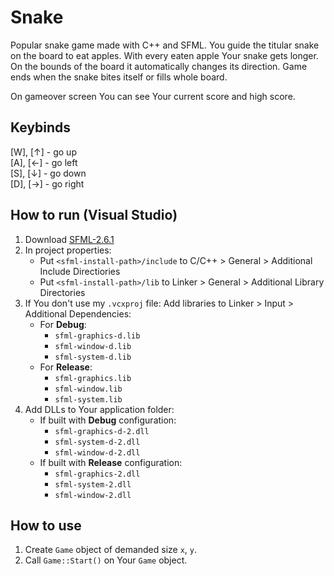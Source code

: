 # Snake

Popular snake game made with C++ and SFML. You guide the titular snake on the board to eat apples. With every eaten apple Your snake gets longer. On the bounds of the board it automatically changes its direction. Game ends when the snake bites itself or fills whole board.

On gameover screen You can see Your current score and high score.

## Keybinds

\[W\], \[↑\] - go up \
\[A\], \[←\] - go left \
\[S\], \[↓\] - go down \
\[D\], \[→\] - go right

## How to run (Visual Studio)

1. Download [SFML-2.6.1](https://www.sfml-dev.org/download/sfml/2.6.1/)
2. In project properties:
   - Put `<sfml-install-path>/include` to C/C++ > General > Additional Include Directiories
   - Put `<sfml-install-path>/lib` to Linker > General > Additional Library Directories
3. If You don't use my `.vcxproj` file:
   Add libraries to Linker > Input > Additional Dependencies:
   - For **Debug**:
     - `sfml-graphics-d.lib`
     - `sfml-window-d.lib`
     - `sfml-system-d.lib`
   - For **Release**:
     - `sfml-graphics.lib`
     - `sfml-window.lib`
     - `sfml-system.lib`
4. Add DLLs to Your application folder:
   - If built with **Debug** configuration:
     - `sfml-graphics-d-2.dll`
     - `sfml-system-d-2.dll`
     - `sfml-window-d-2.dll`
   - If built with **Release** configuration:
     - `sfml-graphics-2.dll`
     - `sfml-system-2.dll`
     - `sfml-window-2.dll`
    
## How to use

1. Create `Game` object of demanded size `x`, `y`.
2. Call `Game::Start()` on Your `Game` object.
